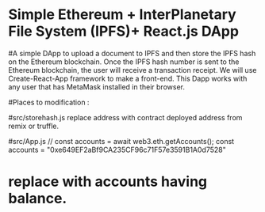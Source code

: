 # Simple Ethereum + InterPlanetary File System (IPFS)+ React.js DApp

#A simple DApp to upload a document to IPFS and then store the IPFS hash on the Ethereum blockchain. Once the IPFS hash number is sent to the Ethereum blockchain, the user will receive a transaction receipt. We will use Create-React-App framework to make a front-end. This Dapp works with any user that has MetaMask installed in their browser.


#Places to modification :

#src/storehash.js
replace address with contract deployed address from remix or truffle.

#src/App.js
// const accounts = await web3.eth.getAccounts();
const accounts = "0xe649EF2aBf9CA235CF96c71F57e3591B1A0d7528"

# replace with accounts having balance.